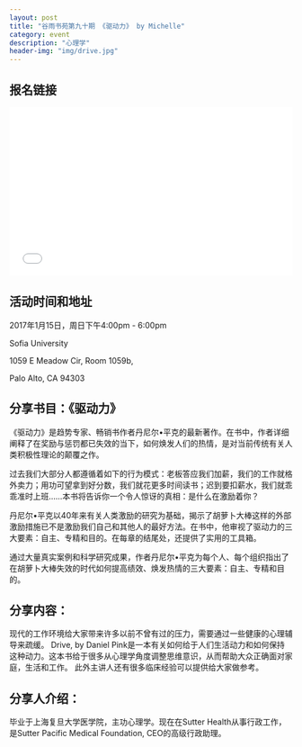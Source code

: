 ```yaml
---
layout: post
title: "谷雨书苑第九十期 《驱动力》 by Michelle"
category: event
description: "心理学"
header-img: "img/drive.jpg"
---
```


## 报名链接
<div style="width:100%; text-align:left;" ><iframe src="//eventbrite.com/tickets-external?eid=31133244372&ref=etckt" frameborder="0" height="300" width="100%" vspace="0" hspace="0" marginheight="5" marginwidth="5" scrolling="auto" allowtransparency="true"></iframe></div>
                 
## 活动时间和地址
2017年1月15日，周日下午4:00pm - 6:00pm

Sofia University 

1059 E Meadow Cir, Room 1059b,

Palo Alto, CA 94303

## 分享书目：《驱动力》

《驱动力》是趋势专家、畅销书作者丹尼尔•平克的最新著作。在书中，作者详细阐释了在奖励与惩罚都已失效的当下，如何焕发人们的热情，是对当前传统有关人类积极性理论的颠覆之作。

 过去我们大部分人都遵循着如下的行为模式：老板答应我们加薪，我们的工作就格外卖力；用功可望拿到好分数，我们就花更多时间读书；迟到要扣薪水，我们就乖乖准时上班……本书将告诉你一个令人惊讶的真相：是什么在激励着你？

 丹尼尔•平克以40年来有关人类激励的研究为基础，揭示了胡萝卜大棒这样的外部激励措施已不是激励我们自己和其他人的最好方法。在书中，他审视了驱动力的三大要素：自主、专精和目的。在每章的结尾处，还提供了实用的工具箱。

 通过大量真实案例和科学研究成果，作者丹尼尔•平克为每个人、每个组织指出了在胡萝卜大棒失效的时代如何提高绩效、焕发热情的三大要素：自主、专精和目的。

## 分享内容：

现代的工作环境给大家带来许多以前不曾有过的压力，需要通过一些健康的心理辅导来疏缓。 Drive, by Daniel Pink是一本有关如何给于人们生活动力和如何保持这种动力。这本书给于很多从心理学角度调整思维意识，从而帮助大众正确面对家庭，生活和工作。
此外主讲人还有很多临床经验可以提供给大家做参考。

## 分享人介绍：

毕业于上海复旦大学医学院，主功心理学。现在在Sutter Health从事行政工作，是Sutter Pacific Medical Foundation, CEO的高级行政助理。
